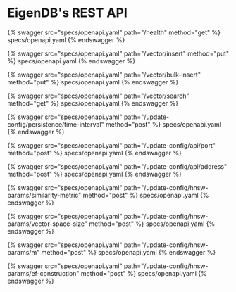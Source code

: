 # EigenDB's REST API 

{% swagger src="specs/openapi.yaml" path="/health" method="get" %} specs/openapi.yaml {% endswagger %}

{% swagger src="specs/openapi.yaml" path="/vector/insert" method="put" %} specs/openapi.yaml {% endswagger %}

{% swagger src="specs/openapi.yaml" path="/vector/bulk-insert" method="put" %} specs/openapi.yaml {% endswagger %}

{% swagger src="specs/openapi.yaml" path="/vector/search" method="get" %} specs/openapi.yaml {% endswagger %}


{% swagger src="specs/openapi.yaml" path="/update-config/persistence/time-interval" method="post" %} specs/openapi.yaml {% endswagger %}


{% swagger src="specs/openapi.yaml" path="/update-config/api/port" method="post" %} specs/openapi.yaml {% endswagger %}

{% swagger src="specs/openapi.yaml" path="/update-config/api/address" method="post" %} specs/openapi.yaml {% endswagger %}


{% swagger src="specs/openapi.yaml" path="/update-config/hnsw-params/similarity-metric" method="post" %} specs/openapi.yaml {% endswagger %}

{% swagger src="specs/openapi.yaml" path="/update-config/hnsw-params/vector-space-size" method="post" %} specs/openapi.yaml {% endswagger %}

{% swagger src="specs/openapi.yaml" path="/update-config/hnsw-params/m" method="post" %} specs/openapi.yaml {% endswagger %}

{% swagger src="specs/openapi.yaml" path="/update-config/hnsw-params/ef-construction" method="post" %} specs/openapi.yaml {% endswagger %}


